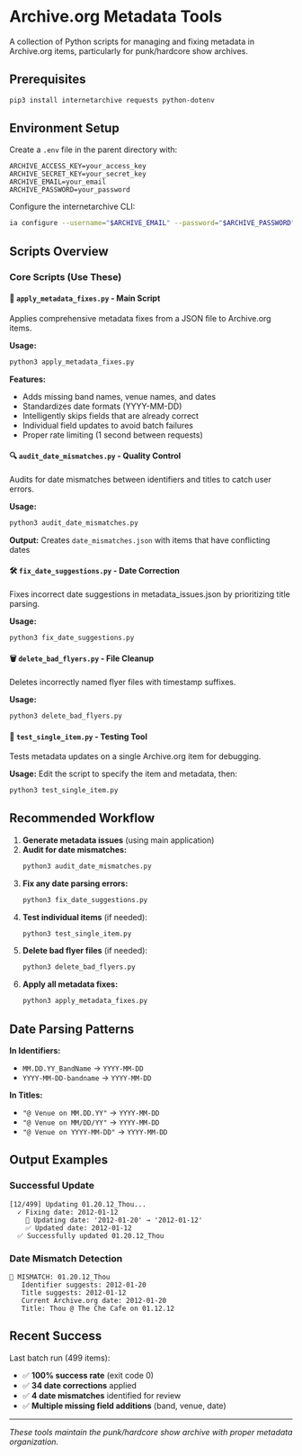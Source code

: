 # Archive.org Metadata Tools

A collection of Python scripts for managing and fixing metadata in Archive.org items, particularly for punk/hardcore show archives.

## Prerequisites

```bash
pip3 install internetarchive requests python-dotenv
```

## Environment Setup

Create a `.env` file in the parent directory with:
```
ARCHIVE_ACCESS_KEY=your_access_key
ARCHIVE_SECRET_KEY=your_secret_key
ARCHIVE_EMAIL=your_email
ARCHIVE_PASSWORD=your_password
```

Configure the internetarchive CLI:
```bash
ia configure --username="$ARCHIVE_EMAIL" --password="$ARCHIVE_PASSWORD"
```

## Scripts Overview

### Core Scripts (Use These)

#### 🔧 `apply_metadata_fixes.py` - **Main Script**
Applies comprehensive metadata fixes from a JSON file to Archive.org items.

**Usage:**
```bash
python3 apply_metadata_fixes.py
```

**Features:**
- Adds missing band names, venue names, and dates
- Standardizes date formats (YYYY-MM-DD)
- Intelligently skips fields that are already correct
- Individual field updates to avoid batch failures
- Proper rate limiting (1 second between requests)

#### 🔍 `audit_date_mismatches.py` - **Quality Control**
Audits for date mismatches between identifiers and titles to catch user errors.

**Usage:**
```bash
python3 audit_date_mismatches.py
```

**Output:** Creates `date_mismatches.json` with items that have conflicting dates

#### 🛠️ `fix_date_suggestions.py` - **Date Correction**
Fixes incorrect date suggestions in metadata_issues.json by prioritizing title parsing.

**Usage:**
```bash
python3 fix_date_suggestions.py
```

#### 🗑️ `delete_bad_flyers.py` - **File Cleanup**
Deletes incorrectly named flyer files with timestamp suffixes.

**Usage:**
```bash
python3 delete_bad_flyers.py
```

#### 🧪 `test_single_item.py` - **Testing Tool**
Tests metadata updates on a single Archive.org item for debugging.

**Usage:** Edit the script to specify the item and metadata, then:
```bash
python3 test_single_item.py
```

## Recommended Workflow

1. **Generate metadata issues** (using main application)
2. **Audit for date mismatches:**
   ```bash
   python3 audit_date_mismatches.py
   ```
3. **Fix any date parsing errors:**
   ```bash
   python3 fix_date_suggestions.py
   ```
4. **Test individual items** (if needed):
   ```bash
   python3 test_single_item.py
   ```
5. **Delete bad flyer files** (if needed):
   ```bash
   python3 delete_bad_flyers.py
   ```
6. **Apply all metadata fixes:**
   ```bash
   python3 apply_metadata_fixes.py
   ```

## Date Parsing Patterns

**In Identifiers:**
- `MM.DD.YY_BandName` → `YYYY-MM-DD`
- `YYYY-MM-DD-bandname` → `YYYY-MM-DD`

**In Titles:**
- `"@ Venue on MM.DD.YY"` → `YYYY-MM-DD`
- `"@ Venue on MM/DD/YY"` → `YYYY-MM-DD` 
- `"@ Venue on YYYY-MM-DD"` → `YYYY-MM-DD`

## Output Examples

### Successful Update
```
[12/499] Updating 01.20.12_Thou...
  ✓ Fixing date: 2012-01-12
    📝 Updating date: '2012-01-20' → '2012-01-12'
    ✅ Updated date: 2012-01-12
  ✅ Successfully updated 01.20.12_Thou
```

### Date Mismatch Detection
```
🚨 MISMATCH: 01.20.12_Thou
   Identifier suggests: 2012-01-20
   Title suggests: 2012-01-12
   Current Archive.org date: 2012-01-20
   Title: Thou @ The Che Cafe on 01.12.12
```

## Recent Success

Last batch run (499 items):
- ✅ **100% success rate** (exit code 0)
- ✅ **34 date corrections** applied
- ✅ **4 date mismatches** identified for review
- ✅ **Multiple missing field additions** (band, venue, date)

---

*These tools maintain the punk/hardcore show archive with proper metadata organization.*